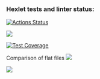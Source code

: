 ### Hexlet tests and linter status:
[![Actions Status](https://github.com/kirill-ezhov/python-project-50/workflows/hexlet-check/badge.svg)](https://github.com/kirill-ezhov/python-project-50/actions)

<a href="https://codeclimate.com/github/kirill-ezhov/python-project-50/maintainability"><img src="https://api.codeclimate.com/v1/badges/6aab562e31dc2140b476/maintainability" /></a>

[![Test Coverage](https://codeclimate.com/github/kirill-ezhov/python-project-50/badges/coverage.svg)](https://codeclimate.com/github/kirill-ezhov/python-project-50/coverage)

Comparison of flat files
<a href="https://asciinema.org/a/qEDUVP0FpnOnObWbGPe7pRf9l" target="_blank"><img src="https://asciinema.org/a/qEDUVP0FpnOnObWbGPe7pRf9l.svg" /></a>


<a href="https://asciinema.org/a/lZmWiKEpZtILTnoy4y81wWZna" target="_blank"><img src="https://asciinema.org/a/lZmWiKEpZtILTnoy4y81wWZna.svg" /></a>
